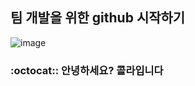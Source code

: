## 팀 개발을 위한 github 시작하기

![image](https://png.pngtree.com/png-vector/20240408/ourlarge/pngtree-a-cat-illustration-vector-cartoon-cute-for-kids-png-image_12273192.png)

### :octocat:: 안녕하세요? 콜라입니다
